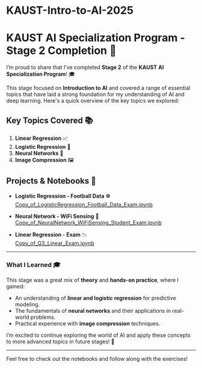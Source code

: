 # KAUST-Intro-to-AI-2025
# KAUST AI Specialization Program - Stage 2 Completion 🎉

I’m proud to share that I’ve completed **Stage 2** of the **KAUST AI Specialization Program**! 🎓

This stage focused on **Introduction to AI** and covered a range of essential topics that have laid a strong foundation for my understanding of AI and deep learning. Here's a quick overview of the key topics we explored:

## Key Topics Covered 📚
1. **Linear Regression** 📈
2. **Logistic Regression** 🔢
3. **Neural Networks** 🧠
4. **Image Compression** 🖼️

## Projects & Notebooks 📝
- **Logistic Regression - Football Data** ⚽  
  [Copy_of_LogisticRegression_Football_Data_Exam.ipynb](path/to/Copy_of_LogisticRegression_Football_Data_Exam.ipynb)

- **Neural Network - WiFi Sensing** 📶  
  [Copy_of_NeuralNetwork_WiFiSensing_Student_Exam.ipynb](path/to/Copy_of_NeuralNetwork_WiFiSensing_Student_Exam.ipynb)

- **Linear Regression - Exam** 📉  
  [Copy_of_Q3_Linear_Exam.ipynb](path/to/Copy_of_Q3_Linear_Exam.ipynb)

---

### What I Learned 🎓
This stage was a great mix of **theory** and **hands-on practice**, where I gained:
- An understanding of **linear and logistic regression** for predictive modeling.
- The fundamentals of **neural networks** and their applications in real-world problems.
- Practical experience with **image compression** techniques.
  
I’m excited to continue exploring the world of AI and apply these concepts to more advanced topics in future stages! 🚀

---

Feel free to check out the notebooks and follow along with the exercises!
